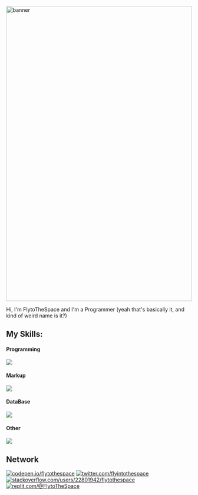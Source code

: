 
<img src="./banner.png" alt="banner" style="width: 100%; height: 20vh; object-fit: cover; object-position: center;">

Hi, I'm FlytoTheSpace and I'm a Programmer (yeah that's basically it, and kind of weird name is it?)
## My Skills:
#### Programming
![](https://skillicons.dev/icons?i=c,cpp,ts,nodejs,python,bash&theme=dark)
#### Markup
![](https://skillicons.dev/icons?i=vue,htmx,bootstrap,md&theme=dark)
#### DataBase
![](https://skillicons.dev/icons?i=mongodb,redis,mysql&theme=dark)
#### Other
![](https://skillicons.dev/icons?i=docker,expressgit&theme=dark)

## Network
[![codepen.io/flytothespace](https://skillicons.dev/icons?i=codepen&theme=dark)](https://codepen.io/flytothespace)
[![twitter.com/flyintothespace](https://skillicons.dev/icons?i=twitter&theme=dark)](https://twitter.com/flyintothespace)
[![stackoverflow.com/users/22801942/flytothespace](https://skillicons.dev/icons?i=stackoverflow&theme=dark)](https://stackoverflow.com/users/22801942/flytothespace)
[![replit.com/@FlytoTheSpace](https://skillicons.dev/icons?i=replit&theme=dark)](https://replit.com/@FlytoTheSpace)

